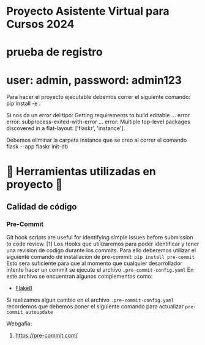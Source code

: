 # Proyecto Asistente Virtual para Cursos 2024


# prueba de registro
# user: admin, password: admin123

Para hacer el proyecto ejecutable debemos correr el siguiente comando:
pip install -e .

Si nos da un error del tipo:
Getting requirements to build editable ... error
  error: subprocess-exited-with-error
  ...
  error: Multiple top-level packages discovered in a flat-layout: ['flaskr', 'instance'].

Debemos eliminar la carpeta instance que se creo al correr el comando flask --app flaskr init-db

# 🔨  Herramientas utilizadas en proyecto 🔨
## Calidad de código

### Pre-Commit
Git hook scripts are useful for identifying simple issues before submission to code review. [1]
Los Hooks que utilizaremos para poder identificar y tener una revision de codigo durante los commits.
Para ello deberemos utilizar el siguiente comando de installacion de pre-commit: ``` pip install pre-commit ```
Esto sera suficiente para que al momento que cualquier desarrollador intente hacer un commit se ejecute el
archivo ``` .pre-commit-config.yaml ```
En este archivo se encuentran algunos complementos como:
- [Flake8](https://flake8.pycqa.org/en/latest/)

Si realizamos algun cambio en el archivo ``` .pre-commit-config.yaml ``` recordemos que debemos poner el siguiente comando
para actualizar ``` pre-commit autoupdate ```


Webgafia:
1. https://pre-commit.com/
